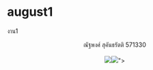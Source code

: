 # august1
งาน1
<html> 
<head> 
</head> 
<body> 
<CENTER> ณัฐพงศ์ สุคันธรัตติ
571330 <CENTER> <br> 
<img src="<a href="http://www.mx7.com/view2/A4XkeLdILup61ddJ
target="_blank"><img border="0" src=http://www.mx7.com/view2/A4XkeLdILup61ddJ
" /></a>"> </img> 
</body> 
</html>
